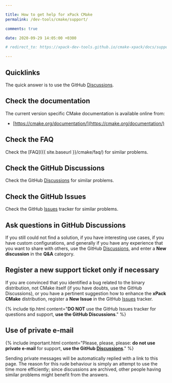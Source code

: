 ```yaml
---

title: How to get help for xPack CMake
permalink: /dev-tools/cmake/support/

comments: true

date: 2020-09-29 14:05:00 +0300

# redirect_to: https://xpack-dev-tools.github.io/cmake-xpack/docs/support/

---
```


## Quicklinks

The quick answer is to use the GitHub
[Discussions](https://github.com/xpack-dev-tools/cmake-xpack/discussions/).

## Check the documentation

The current version specific CMake documentation is available online from:

- [https://cmake.org/documentation/](https://cmake.org/documentation/)

## Check the FAQ

Check the [FAQ]({{ site.baseurl }}/cmake/faq/)
for similar problems.

## Check the GitHub Discussions

Check the GitHub [Discussions](https://github.com/xpack-dev-tools/cmake-xpack/discussions/) for
similar problems.

## Check the GitHub Issues

Check the GitHub
[Issues](https://github.com/xpack-dev-tools/cmake-xpack/issues/)
tracker for similar problems.

## Ask questions in GitHub Discussions

If you still could not find a solution, if you have interesting use
cases, if you have custom configurations, and generally if you have
any experience that you want to share with others, use the GitHub
[Discussions](https://github.com/xpack-dev-tools/cmake-xpack/discussions/),
and enter a **New discussion** in the **Q&A** category.

## Register a new support ticket only if necessary

If you are convinced that you identified a bug related to the binary
distribution, not CMake itself (if you have doubts, use the GitHub Discussions),
or you have a pertinent suggestion how to enhance the **xPack CMake**
distribution, register a **New Issue** in the GitHub
[Issues](https://github.com/xpack-dev-tools/cmake-xpack/issues/)
tracker.

{% include tip.html content="**DO NOT** use the GitHub Issues tracker
for questions and support, **use the GitHub Discussions**." %}

## Use of private e-mail

{% include important.html content="Please, please, please: **do not use
private e-mail** for support, **use the GitHub
[Discussions](https://github.com/xpack-dev-tools/cmake-xpack/discussions/)**." %}

Sending private messages will be automatically replied with
a link to this page.
The reason for this rude behaviour is simply an attempt to use
the time more efficiently; since discussions are archived, other people
having similar problems might benefit from the answers.
